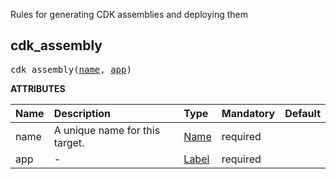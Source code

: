 <!-- Generated with Stardoc: http://skydoc.bazel.build -->

Rules for generating CDK assemblies and deploying them

<a id="cdk_assembly"></a>

## cdk_assembly

<pre>
cdk_assembly(<a href="#cdk_assembly-name">name</a>, <a href="#cdk_assembly-app">app</a>)
</pre>



**ATTRIBUTES**


| Name  | Description | Type | Mandatory | Default |
| :------------- | :------------- | :------------- | :------------- | :------------- |
| <a id="cdk_assembly-name"></a>name |  A unique name for this target.   | <a href="https://bazel.build/concepts/labels#target-names">Name</a> | required |  |
| <a id="cdk_assembly-app"></a>app |  -   | <a href="https://bazel.build/concepts/labels">Label</a> | required |  |


